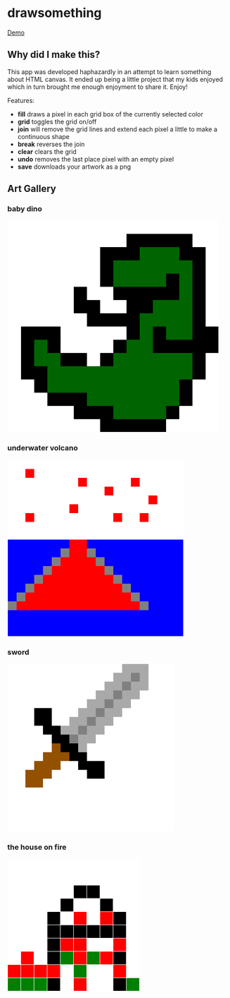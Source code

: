 # drawsomething

[Demo](https://www.johnmilley.com/drawsomething/)

## Why did I make this?

This app was developed haphazardly in an attempt to learn something about HTML canvas. It ended up being a little project that my kids enjoyed which in turn brought me enough enjoyment to share it. Enjoy!

Features:

* **fill** draws a pixel in each grid box of the currently selected color
* **grid** toggles the grid on/off
* **join** will remove the grid lines and extend each pixel a little to make a continuous shape
* **break** reverses the join
* **clear** clears the grid
* **undo** removes the last place pixel with an empty pixel
* **save** downloads your artwork as a png

## Art Gallery

### baby dino

![baby dino](imgs/icon.png)

### underwater volcano

![underwater volcano](imgs/underwatervolcano.png)

### sword

![sword](imgs/sword.png)

### the house on fire

![the house on fire](imgs/thehouseonfire.png)



